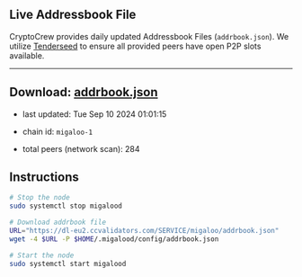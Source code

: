 ## Live Addressbook File

CryptoCrew provides daily updated Addressbook Files (`addrbook.json`). We utilize [Tenderseed](https://github.com/binaryholdings/tenderseed) to ensure all provided peers have open P2P slots available.

---
**Download: [addrbook.json](https://dl-eu2.ccvalidators.com/SERVICE/migaloo/addrbook.json)**
---

- last updated: Tue Sep 10 2024 01:01:15
- chain id: `migaloo-1`

- total peers (network scan): 284

## Instructions
```sh
# Stop the node
sudo systemctl stop migalood

# Download addrbook file
URL="https://dl-eu2.ccvalidators.com/SERVICE/migaloo/addrbook.json"
wget -4 $URL -P $HOME/.migalood/config/addrbook.json

# Start the node
sudo systemctl start migalood
```
